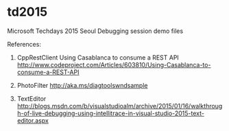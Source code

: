 # td2015
Microsoft Techdays 2015 Seoul Debugging session demo files

References:

1. CppRestClient
Using Casablanca to consume a REST API
http://www.codeproject.com/Articles/603810/Using-Casablanca-to-consume-a-REST-API

2. PhotoFilter
http://aka.ms/diagtoolswndsample

3. TextEditor
http://blogs.msdn.com/b/visualstudioalm/archive/2015/01/16/walkthrough-of-live-debugging-using-intellitrace-in-visual-studio-2015-text-editor.aspx

